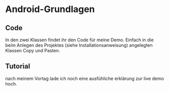 # Android-Grundlagen
## Code
In den zwei Klassen findet ihr den Code für meine Demo. Einfach in die beim Anlegen des Projektes (siehe Installationsanweisung) angelegten Klassen Copy und Pasten.
## Tutorial
nach meinem Vortag lade ich noch eine ausfühliche erklärung zur live demo hoch.

